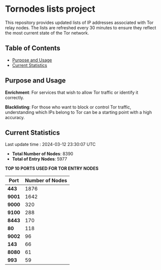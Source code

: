# Tornodes lists project

This repository provides updated lists of IP addresses associated with Tor relay nodes. The lists are refreshed every 30 minutes to ensure they reflect the most current state of the Tor network.

## Table of Contents

- [Purpose and Usage](#purpose-and-usage)
- [Current Statistics](#current-statistics)


## Purpose and Usage

**Enrichment**: For services that wish to allow Tor traffic or identify it correctly.

**Blacklisting**: For those who want to block or control Tor traffic, understanding which IPs belong to Tor can be a starting point with a high accuracy.

## Current Statistics

Last update time : 2024-03-12 23:30:07 UTC

- **Total Number of Nodes**: 8390
- **Total of Entry Nodes**: 5977

**TOP 10 PORTS USED FOR TOR ENTRY NODES**

| **Port** | **Number of Nodes** |
|------|-----------------|
| **443**   | 1876  |
| **9001**   | 1642  |
| **9000**   | 320  |
| **9100**   | 288  |
| **8443**   | 170  |
| **80**   | 118  |
| **9002**   | 96  |
| **143**   | 66  |
| **8080**   | 61  |
| **993**   | 59  |

